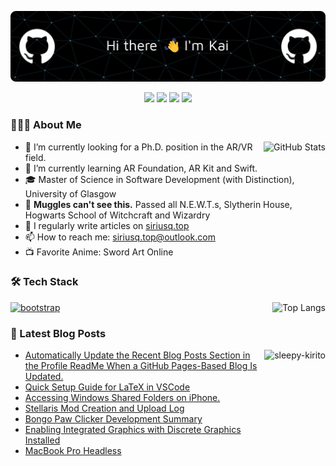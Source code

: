 ![Header](./github-header-image.png)

<p align="center">
  <a href="./CN-README.md"><img src="https://img.shields.io/badge/%E7%AE%80%E4%BD%93%E4%B8%AD%E6%96%87_CN_README-4285F4?style=for-the-badge&logo=googletranslate&logoColor=ffffff"/></a>
  <a href="https://siriusq.top/en/"><img src="https://img.shields.io/badge/Blog%3A_siriusq.top/en/-333333?style=for-the-badge&logo=hexo"/></a>
  <a href="https://leetcode.com/Siriusq/"><img src="https://img.shields.io/badge/LeetCode-FFA116?style=for-the-badge&logo=leetcode&logoColor=ffffff"/></a>
  <a href="mailto:siriusq.top@outlook.com"><img src="https://img.shields.io/badge/EMail_siriusq.top%40outlook.com-0078D4?style=for-the-badge&logo=microsoftoutlook"/></a>
</p>

### 👨🏻‍💻 About Me
<img 
  src="https://github-readme-stats.vercel.app/api?username=Siriusq&show_icons=true&count_private=true&theme=transparent" 
  alt="GitHub Stats" align="right" />

- 🔭 I’m currently looking for a Ph.D. position in the AR/VR field.
- 🌱 I’m currently learning AR Foundation, AR Kit and Swift.
- 🎓 Master of Science in Software Development (with Distinction), University of Glasgow
- 🔮 **Muggles can't see this.** Passed all N.E.W.T.s, Slytherin House, Hogwarts School of Witchcraft and Wizardry
- 📝 I regularly write articles on [siriusq.top](siriusq.top/en)
- 📫 How to reach me: siriusq.top@outlook.com
- 📺 Favorite Anime: Sword Art Online



### 🛠 Tech Stack
<img 
  src="https://github-readme-stats.vercel.app/api/top-langs/?username=Siriusq&layout=compact&theme=transparent" 
  alt="Top Langs" align="right" />

<p align="left"> 
  <a href="https://github.com/tandpfun/skill-icons" target="_blank" rel="noreferrer"> 
    <img src="https://skillicons.dev/icons?i=c,cs,css,html,java,js,latex,md,py,bootstrap,django,dotnet,eclipse,git,idea,nginx,postgres,powershell,sqlite,unity,visualstudio,vscode,autocad,ai,ps,pr,sketchup&theme=dark&perline=9" alt="bootstrap"/> 
  </a>
</p>



### 📝 Latest Blog Posts
<img 
  src="./sleepy-kirito.gif" 
  alt="sleepy-kirito" align="right" height="160px" />

<!-- Start_Position -->
- [Automatically Update the Recent Blog Posts Section in the Profile ReadMe When a GitHub Pages-Based Blog Is Updated.](https://siriusq.top/en/auto-update-profile-latest-blog-posts.html)
- [Quick Setup Guide for LaTeX in VSCode](https://siriusq.top/en/latex-vscode-quick-config.html)
- [Accessing Windows Shared Folders on iPhone.](https://siriusq.top/en/ios-windows-file-share.html)
- [Stellaris Mod Creation and Upload Log](https://siriusq.top/en/stellaris-mod.html)
- [Bongo Paw Clicker Development Summary](https://siriusq.top/en/bongo-paw-blicker.html)
- [Enabling Integrated Graphics with Discrete Graphics Installed](https://siriusq.top/en/turn-on-igpu.html)
- [MacBook Pro Headless](https://siriusq.top/en/macbook-pro-headless.html)
<!-- End_Position -->
